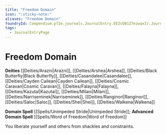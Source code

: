 ```yaml
---
title: "Freedom Domain"
icon: ":sticky-note:"
aliases: "Freedom Domain"
foundryId: Compendium.pf2e.journals.JournalEntry.EEZvDB1Z7ezwaxIr.JournalEntryPage.5MjSsuKOLBoiL8FB
tags:
  - JournalEntryPage
---
```


# Freedom Domain
**Deities** [[Deities/Arazni|Arazni]], [[Deities/Arshea|Arshea]], [[Deities/Black Butterfly|Black Butterfly]], [[Deities/Casandalee|Casandalee]], [[Deities/Cayden Cailean|Cayden Cailean]], [[Deities/Cosmic Caravan|Cosmic Caravan]], [[Deities/Falayna|Falayna]], [[Deities/Kazutal|Kazutal]], [[Deities/Milani|Milani]], [[Deities/Narriseminek|Narriseminek]], [[Deities/Ranginori|Ranginori]], [[Deities/Saloc|Saloc]], [[Deities/Shei|Shei]], [[Deities/Walkena|Walkena]]

**Domain Spell** [[Spells/Unimpeded Stride|Unimpeded Stride]]; **Advanced Domain Spell** [[Spells/Word of Freedom|Word of Freedom]]

You liberate yourself and others from shackles and constraints.